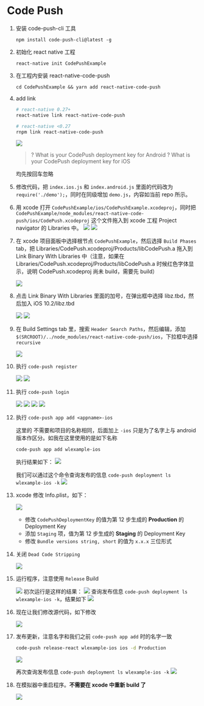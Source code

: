 # Code Push 
1. 安装 code-push-cli 工具

    `npm install code-push-cli@latest -g`
    
2. 初始化 react native 工程

    `react-native init CodePushExample`
    
3. 在工程内安装 react-native-code-push

    `cd CodePushExample && yarn add react-native-code-push`
    
4. add link
    
    ```bash
    # react-native 0.27+
    react-native link react-native-code-push
    
    # react-native <0.27
    rnpm link react-native-code-push
    ```
    
    ![](img/ios/14842860020237.jpg)

    > ? What is your CodePush deployment key for Android
    > ? What is your CodePush deployment key for iOS
    
    均先按回车忽略
    
5. 修改代码，把 `index.ios.js` 和 `index.android.js` 里面的代码改为 `require('./demo');`，同时在同级增加 `demo.js`，内容如当前 repo 所示。

6. 用 xcode 打开 `CodePushExample/ios/CodePushExample.xcodeproj`，同时把 `CodePushExample/node_modules/react-native-code-push/ios/CodePush.xcodeproj` 这个文件拖入到 xcode 工程 Project navigator 的 Libraries 中。
    ![](img/ios/14842869760170.jpg)
![](img/ios/14842870115096.jpg)

7. 在 xcode 项目面板中选择根节点 `CodePushExample`，然后选择 `Build Phases` tab，把 Libraries/CodePush.xcodeproj/Products/libCodePush.a 拖入到 Link Binary With Libraries 中（注意，如果在 Libraries/CodePush.xcodeproj/Products/libCodePush.a 时候红色字体显示，说明 CodePush.xcodeproj 尚未 build，需要先 build）

    ![](img/ios/14842873616006.jpg)

8. 点击 Link Binary With Libraries 里面的加号，在弹出框中选择 libz.tbd，然后加入 iOS 10.2/libz.tbd

    ![](img/ios/14842876200900.jpg)
    ![](img/ios/14842876827942.jpg)

9. 在 Build Settings tab 里，搜索 `Header Search Paths`，然后编辑，添加 `$(SRCROOT)/../node_modules/react-native-code-push/ios`，下拉框中选择 `recursive`

    ![](img/ios/14842878430684.jpg)
    
10. 执行 `code-push register`

    ![](img/ios/14842926044159.jpg)
![](img/ios/14842926201047.jpg)

11. 执行 `code-push login`

    ![](img/ios/14842927576256.jpg)
![](img/ios/14842927646508.jpg) 
![](img/ios/14842927893539.jpg)
![](img/ios/14842928483218.jpg)

12. 执行 `code-push app add <appname>-ios`

    这里的 <appname> 不需要和项目的名称相同，后面加上 `-ios` 只是为了名字上与 android 版本作区分。如我在这里使用的是如下名称
    
    ```bash
    code-push app add wlexample-ios
    ```
    执行结果如下：
    ![](img/ios/14842932307722.jpg)

    我们可以通过这个命令查询发布的信息 `code-push deployment ls wlexample-ios -k`
    ![](img/ios/14842933123165.jpg)

13. xcode 修改 Info.plist，如下：

    ![](img/ios/14842934651681.jpg)

    * 修改 `CodePushDeploymentKey` 的值为第 12 步生成的 **Production** 的 Deployment Key
    * 添加 `Staging` 项，值为第 12 步生成的 **Staging** 的 Deployment Key
    * 修改 `Bundle versions string, short` 的值为 `x.x.x` 三位形式

14. 关闭 `Dead Code Stripping`

    ![](img/ios/14842939189125.jpg)


15. 运行程序，注意使用 `Release` Build

    ![](img/ios/14842937573518.jpg)
初次运行是这样的结果：
![](img/ios/14842947420429.gif)
查询发布信息 `code-push deployment ls wlexample-ios -k`，结果如下
![](img/ios/14842946090807.jpg)


16. 现在让我们修改源代码，如下修改

    ![](img/ios/14842948563587.gif)    

17. 发布更新，注意名字和我们之前 `code-push app add` 时的名字一致

    ```bash
    code-push release-react wlexample-ios ios -d Production
    ```
    ![](img/ios/14842950991102.jpg)

    
    再次查询发布信息 `code-push deployment ls wlexample-ios -k`
![](img/ios/14842951376848.jpg)

18. 在模拟器中重启程序。**不需要在 xcode 中重新 build 了**

    ![](img/ios/14842952679367.gif)


